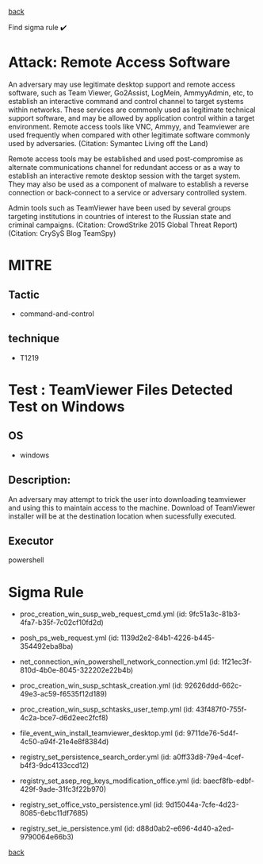 
[back](../index.md)

Find sigma rule :heavy_check_mark: 

# Attack: Remote Access Software 

An adversary may use legitimate desktop support and remote access software, such as Team Viewer, Go2Assist, LogMein, AmmyyAdmin, etc, to establish an interactive command and control channel to target systems within networks. These services are commonly used as legitimate technical support software, and may be allowed by application control within a target environment. Remote access tools like VNC, Ammyy, and Teamviewer are used frequently when compared with other legitimate software commonly used by adversaries. (Citation: Symantec Living off the Land)

Remote access tools may be established and used post-compromise as alternate communications channel for redundant access or as a way to establish an interactive remote desktop session with the target system. They may also be used as a component of malware to establish a reverse connection or back-connect to a service or adversary controlled system.

Admin tools such as TeamViewer have been used by several groups targeting institutions in countries of interest to the Russian state and criminal campaigns. (Citation: CrowdStrike 2015 Global Threat Report) (Citation: CrySyS Blog TeamSpy)

# MITRE
## Tactic
  - command-and-control


## technique
  - T1219


# Test : TeamViewer Files Detected Test on Windows
## OS
  - windows


## Description:
An adversary may attempt to trick the user into downloading teamviewer and using this to maintain access to the machine. Download of TeamViewer installer will be at the destination location when sucessfully executed.


## Executor
powershell

# Sigma Rule
 - proc_creation_win_susp_web_request_cmd.yml (id: 9fc51a3c-81b3-4fa7-b35f-7c02cf10fd2d)

 - posh_ps_web_request.yml (id: 1139d2e2-84b1-4226-b445-354492eba8ba)

 - net_connection_win_powershell_network_connection.yml (id: 1f21ec3f-810d-4b0e-8045-322202e22b4b)

 - proc_creation_win_susp_schtask_creation.yml (id: 92626ddd-662c-49e3-ac59-f6535f12d189)

 - proc_creation_win_susp_schtasks_user_temp.yml (id: 43f487f0-755f-4c2a-bce7-d6d2eec2fcf8)

 - file_event_win_install_teamviewer_desktop.yml (id: 9711de76-5d4f-4c50-a94f-21e4e8f8384d)

 - registry_set_persistence_search_order.yml (id: a0ff33d8-79e4-4cef-b4f3-9dc4133ccd12)

 - registry_set_asep_reg_keys_modification_office.yml (id: baecf8fb-edbf-429f-9ade-31fc3f22b970)

 - registry_set_office_vsto_persistence.yml (id: 9d15044a-7cfe-4d23-8085-6ebc11df7685)

 - registry_set_ie_persistence.yml (id: d88d0ab2-e696-4d40-a2ed-9790064e66b3)



[back](../index.md)
